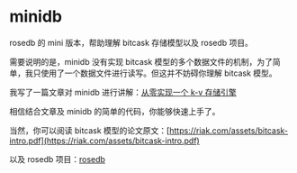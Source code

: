 # minidb
rosedb 的 mini 版本，帮助理解 bitcask 存储模型以及 rosedb 项目。

需要说明的是，minidb 没有实现  bitcask 模型的多个数据文件的机制，为了简单，我只使用了一个数据文件进行读写。但这并不妨碍你理解 bitcask 模型。

我写了一篇文章对 minidb 进行讲解：[从零实现一个 k-v 存储引擎](https://mp.weixin.qq.com/s/s8s6VtqwdyjthR6EtuhnUA)

相信结合文章及 minidb 的简单的代码，你能够快速上手了。

当然，你可以阅读 bitcask 模型的论文原文：[https://riak.com/assets/bitcask-intro.pdf](https://riak.com/assets/bitcask-intro.pdf)

以及 rosedb 项目：[rosedb](https://github.com/roseduan/rosedb)

